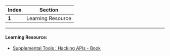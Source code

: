 Index | Section
---   | ---
**1** | Learning Resource

---

#### Learning Resource:

* [Supplemental Tools : Hacking APIs - Book](https://nostarch.com/hacking-apis)

